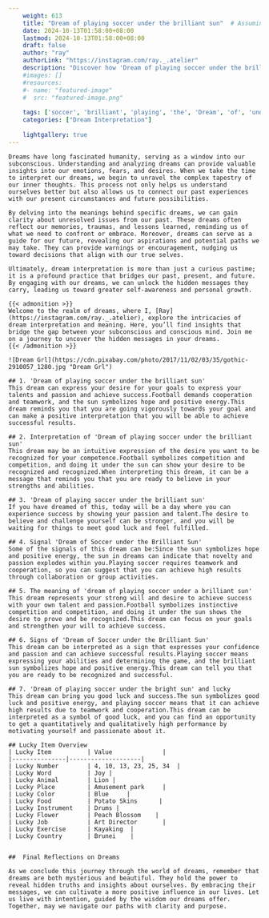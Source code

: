 ```yaml
---
    weight: 613
    title: "Dream of playing soccer under the brilliant sun"  # Assuming 'title' column exists
    date: 2024-10-13T01:58:00+08:00
    lastmod: 2024-10-13T01:58:00+08:00
    draft: false
    author: "ray"
    authorLink: "https://instagram.com/ray._.atelier"
    description: "Discover how 'Dream of playing soccer under the brilliant sun' can interpret your future and uncover its significant meanings in your life."
    #images: []
    #resources:
    #- name: "featured-image"
    #  src: "featured-image.png"
    
    tags: ['soccer', 'brilliant', 'playing', 'the', 'Dream', 'of', 'under', 'sun']
    categories: ["Dream Interpretation"]
    
    lightgallery: true
---
```

    
    Dreams have long fascinated humanity, serving as a window into our subconscious. Understanding and analyzing dreams can provide valuable insights into our emotions, fears, and desires. When we take the time to interpret our dreams, we begin to unravel the complex tapestry of our inner thoughts. This process not only helps us understand ourselves better but also allows us to connect our past experiences with our present circumstances and future possibilities.
    
    By delving into the meanings behind specific dreams, we can gain clarity about unresolved issues from our past. These dreams often reflect our memories, traumas, and lessons learned, reminding us of what we need to confront or embrace. Moreover, dreams can serve as a guide for our future, revealing our aspirations and potential paths we may take. They can provide warnings or encouragement, nudging us toward decisions that align with our true selves.
    
    Ultimately, dream interpretation is more than just a curious pastime; it is a profound practice that bridges our past, present, and future. By engaging with our dreams, we can unlock the hidden messages they carry, leading us toward greater self-awareness and personal growth.
    
    {{< admonition >}}
    Welcome to the realm of dreams, where I, [Ray](https://instagram.com/ray._.atelier), explore the intricacies of dream interpretation and meaning. Here, you’ll find insights that bridge the gap between your subconscious and conscious mind. Join me on a journey to uncover the hidden messages in your dreams.
    {{< /admonition >}}
    
    ![Dream Grl](https://cdn.pixabay.com/photo/2017/11/02/03/35/gothic-2910057_1280.jpg "Dream Grl")
    
    ## 1. 'Dream of playing soccer under the brilliant sun'
    This dream can express your desire for your goals to express your talents and passion and achieve success.Football demands cooperation and teamwork, and the sun symbolizes hope and positive energy.This dream reminds you that you are going vigorously towards your goal and can make a positive interpretation that you will be able to achieve successful results.
    
    ## 2. Interpretation of 'Dream of playing soccer under the brilliant sun'
    This dream may be an intuitive expression of the desire you want to be recognized for your competence.Football symbolizes competition and competition, and doing it under the sun can show your desire to be recognized and recognized.When interpreting this dream, it can be a message that reminds you that you are ready to believe in your strengths and abilities.
    
    ## 3. 'Dream of playing soccer under the brilliant sun'
    If you have dreamed of this, today will be a day where you can experience success by showing your passion and talent.The desire to believe and challenge yourself can be stronger, and you will be waiting for things to meet good luck and feel fulfilled.
    
    ## 4. Signal 'Dream of Soccer under the Brilliant Sun'
    Some of the signals of this dream can be:Since the sun symbolizes hope and positive energy, the sun in dreams can indicate that novelty and passion explodes within you.Playing soccer requires teamwork and cooperation, so you can suggest that you can achieve high results through collaboration or group activities.
    
    ## 5. The meaning of 'dream of playing soccer under a brilliant sun'
    This dream represents your strong will and desire to achieve success with your own talent and passion.Football symbolizes instinctive competition and competition, and doing it under the sun shows the desire to prove and be recognized.This dream can focus on your goals and strengthen your will to achieve success.
    
    ## 6. Signs of 'Dream of Soccer under the Brilliant Sun'
    This dream can be interpreted as a sign that expresses your confidence and passion and can achieve successful results.Playing soccer means expressing your abilities and determining the game, and the brilliant sun symbolizes hope and positive energy.This dream can tell you that you are ready to be recognized and successful.
    
    ## 7. 'Dream of playing soccer under the bright sun' and lucky
    This dream can bring you good luck and success.The sun symbolizes good luck and positive energy, and playing soccer means that it can achieve high results due to teamwork and cooperation.This dream can be interpreted as a symbol of good luck, and you can find an opportunity to get a quantitatively and qualitatively high performance by motivating yourself and passionate about it.
    
    ## Lucky Item Overview
    | Lucky Item          | Value              |
    |---------------|--------------------|
    | Lucky Number        | 4, 10, 13, 23, 25, 34  |
    | Lucky Word          | Joy |
    | Lucky Animal        | Lion |
    | Lucky Place         | Amusement park     |
    | Lucky Color         | Blue     |
    | Lucky Food          | Potato Skins      |
    | Lucky Instrument    | Drums |
    | Lucky Flower        | Peach Blossom    |
    | Lucky Job           | Art Director       |
    | Lucky Exercise      | Kayaking  |
    | Lucky Country       | Brunei    |
    
    
    ##  Final Reflections on Dreams
    
    As we conclude this journey through the world of dreams, remember that dreams are both mysterious and beautiful. They hold the power to reveal hidden truths and insights about ourselves. By embracing their messages, we can cultivate a more positive influence in our lives. Let us live with intention, guided by the wisdom our dreams offer. Together, may we navigate our paths with clarity and purpose.
    
